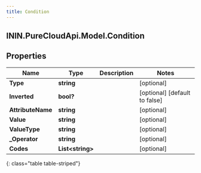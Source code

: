 ```yaml
---
title: Condition
---
```

## ININ.PureCloudApi.Model.Condition

## Properties

|Name | Type | Description | Notes|
|------------ | ------------- | ------------- | -------------|
| **Type** | **string** |  | [optional] |
| **Inverted** | **bool?** |  | [optional] [default to false]|
| **AttributeName** | **string** |  | [optional] |
| **Value** | **string** |  | [optional] |
| **ValueType** | **string** |  | [optional] |
| **_Operator** | **string** |  | [optional] |
| **Codes** | **List&lt;string&gt;** |  | [optional] |
{: class="table table-striped"}


